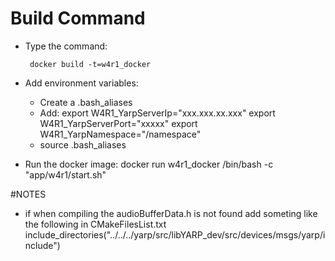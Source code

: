 # Build Command

* Type the command:

       docker build -t=w4r1_docker

* Add environment variables:
    * Create a .bash_aliases
    * Add:
          export W4R1_YarpServerIp="xxx.xxx.xx.xxx"
          export W4R1_YarpServerPort="xxxxx"
          export W4R1_YarpNamespace="/namespace"
    * source .bash_aliases

* Run the docker image:
         docker run w4r1_docker /bin/bash -c "app/w4r1/start.sh"



#NOTES

* if when compiling the audioBufferData.h is not found add someting like the following in CMakeFilesList.txt
include_directories("../../../yarp/src/libYARP_dev/src/devices/msgs/yarp/include")
